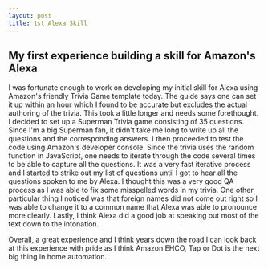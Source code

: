 ```yaml
---
layout: post
title: 1st Alexa Skill
---
```


## My first experience building a skill for Amazon's Alexa ##

I was fortunate enough to work on developing my initial skill for Alexa using Amazon's friendly Trivia Game template today. The guide says one can set it up within an hour which I found to be accurate but excludes the actual authoring of the trivia. This took a little longer and needs some forethought. I decided to set up a Superman Trivia game consisting of 35 questions. Since I'm a big Superman fan, it didn't take me long to write up all the questions and the corresponding answers. I then proceeded to test the code using Amazon's developer console. Since the trivia uses the random function in JavaScript, one needs to iterate through the code several times to be able to capture all the questions. It was a very fast iterative process and I started to strike out my list of questions until I got to hear all the questions spoken to me by Alexa. I thought this was a very good QA process as I was able to fix some misspelled words in my trivia. One other particular thing I noticed was that foreign names did not come out right so I was able to change it to a common name that Alexa was able to pronounce more clearly. Lastly, I think Alexa did a good job at speaking out most of the text down to the intonation.

Overall, a great experience and I think years down the road I can look back at this experience with pride as I think Amazon EHCO, Tap or Dot is the next big thing in home automation.
